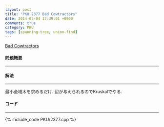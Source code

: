 ```yaml
---
layout: post
title: "PKU 2377 Bad Cowtractors"
date: 2014-05-04 17:39:01 +0900
comments: true
category: PKU
tags: [spanning-tree, union-find]
---
```


[Bad Cowtractors](http://poj.org/problem?id=2377)

#### 問題概要

****

#### 解法

****

最小全域木を求めるだけ. 辺が与えられるのでKruskalでやる.

#### コード

****

{% include_code PKU/2377.cpp %}

